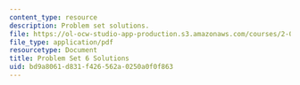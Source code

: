 ```yaml
---
content_type: resource
description: Problem set solutions.
file: https://ol-ocw-studio-app-production.s3.amazonaws.com/courses/2-004-dynamics-and-control-ii-spring-2008/bd9a8061d831f426562a0250a0f0f863_ps6soln.pdf
file_type: application/pdf
resourcetype: Document
title: Problem Set 6 Solutions
uid: bd9a8061-d831-f426-562a-0250a0f0f863
---
```

